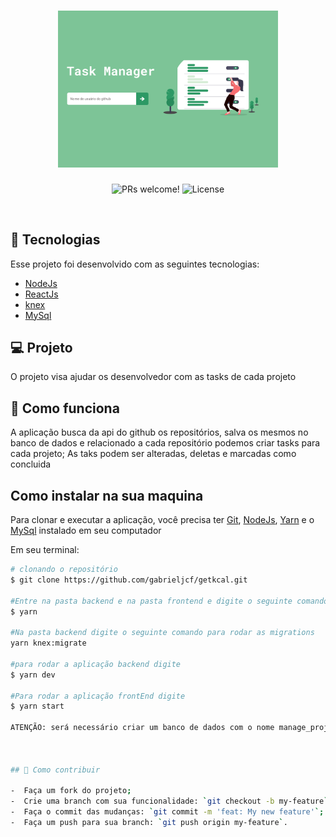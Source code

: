 <h1 align="center">
  <img alt="manager" src="/assets/screen.png" width="70%">
</h1>

<p align="center">
 <img src="https://img.shields.io/static/v1?label=PRs&message=welcome&color=7DC497&labelColor=000000" alt="PRs welcome!" />

  <img alt="License" src="https://img.shields.io/static/v1?label=license&message=MIT&color=7DC497&labelColor=000000">
</p>

<br>

## 🚀 Tecnologias

Esse projeto foi desenvolvido com as seguintes tecnologias:

- [NodeJs](https://nodejs.org/en/)
- [ReactJs](https://pt-br.reactjs.org)
- [knex](http://knexjs.org)
- [MySql](https://www.mysql.com)

## 💻 Projeto

O projeto visa ajudar os desenvolvedor com as tasks de cada projeto

## 📖 Como funciona
A aplicação busca da api do github os repositórios, salva os mesmos no banco de dados e relacionado a cada repositório podemos criar tasks para cada projeto; As taks podem ser alteradas, deletas e marcadas como concluida


## Como instalar na sua maquina

Para clonar e executar a aplicação, você precisa ter [Git](https://git-scm.com), [NodeJs](https://nodejs.org/en/), [Yarn](https://yarnpkg.com) e o [MySql](https://www.mysql.com) instalado em seu computador

Em seu terminal:

```bash
# clonando o repositório
$ git clone https://github.com/gabrieljcf/getkcal.git

#Entre na pasta backend e na pasta frontend e digite o seguinte comando para instalar as dependências 
$ yarn

#Na pasta backend digite o seguinte comando para rodar as migrations 
yarn knex:migrate

#para rodar a aplicação backend digite
$ yarn dev

#Para rodar a aplicação frontEnd digite
$ yarn start

ATENÇÃO: será necessário criar um banco de dados com o nome manage_project e no arquivo knexfile colocar suas credenciais do mysql e também dentro do arquivo connection dentro da pasta database



## 🤔 Como contribuir

-  Faça um fork do projeto;
-  Crie uma branch com sua funcionalidade: `git checkout -b my-feature`;
-  Faça o commit das mudanças: `git commit -m 'feat: My new feature'`;
-  Faça um push para sua branch: `git push origin my-feature`.
